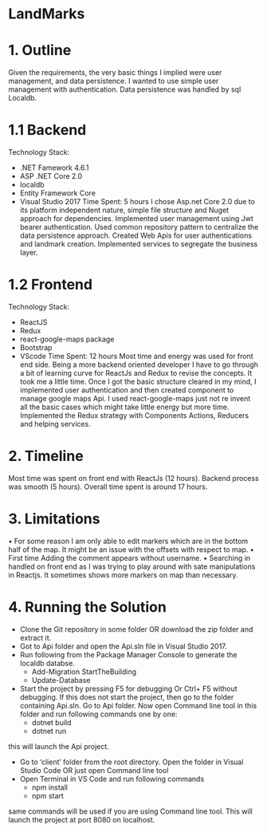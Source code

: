 # LandMarks
# 1.	Outline

Given the requirements, the very basic things I implied were user management, and data persistence. I wanted to use simple user management with authentication. Data persistence was handled by  sql Localdb.
# 1.1 Backend
Technology Stack: 
* .NET Famework 4.6.1
*	ASP .NET Core 2.0
*	localdb
*	Entity Framework Core
*	Visual Studio 2017
Time Spent: 5 hours
I chose Asp.net Core 2.0 due to its platform independent nature, simple file structure and Nuget approach for dependencies.
Implemented user management using Jwt bearer authentication. Used common repository pattern to centralize the data persistence approach. Created Web Apis for user authentications and landmark creation. Implemented services to segregate the business layer.
# 1.2 Frontend
Technology Stack:
*	ReactJS
*	Redux
*	react-google-maps package
*	Bootstrap
*	VScode
Time Spent: 12 hours
Most time and energy was used for front end side. Being a more backend oriented developer I have to go through a bit of learning curve for ReactJs and Redux to revise the concepts. It took me a little time.
Once I got the basic structure cleared in my mind, I implemented user authentication and then created component to manage google maps Api. I used react-google-maps just not re invent all the basic cases which might take little energy but more time. Implemented the Redux strategy with Components Actions, Reducers and helping services.

# 2.	Timeline
Most time was spent on front end with ReactJs (12 hours). Backend process was smooth (5 hours). Overall time spent is around 17 hours.

# 3.	Limitations
•	For some reason I am only able to edit markers which are in the bottom half of the map. It might be an issue with the offsets with respect to map.
•	First time Adding the comment appears without username. 
•	Searching in handled on front end as I was trying to play around with sate manipulations in Reactjs. It sometimes shows more markers on map than necessary.

# 4.	Running the Solution
*	Clone the Git repository in some folder OR download the zip folder and extract it.
*	Got to Api folder and open the Api.sln file in Visual Studio 2017.
*	Run following from the Package Manager Console to generate the localdb databse.
      * Add-Migration StartTheBuilding
      * Update-Database
*	Start the project by pressing F5 for debugging Or Ctrl+ F5 without debugging. If this does not start the project, then go to the folder containing Api.sln. Go to Api folder. Now open Command line tool in this folder and run following commands one by one:
    *	dotnet build
    *	dotnet run
    
  this will launch the Api project.
*	Go to ‘client’ folder from the root directory. Open the folder in Visual Studio Code OR just open Command line tool
*	Open Terminal in VS Code and run following commands
    *	npm install
    *	npm start
    
  same commands will be used if you are using Command line tool. This will launch the project at port 8080 on localhost.  
  
